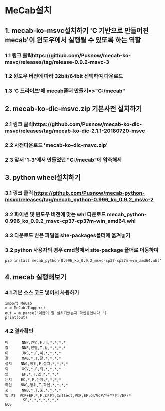 # MeCab설치
## 1. mecab-ko-msvc설치하기 'C 기반으로 만들어진 mecab'이 윈도우에서 실행될 수 있또록 하는 역할
### 1.1 링크 클릭https://github.com/Pusnow/mecab-ko-msvc/releases/tag/release-0.9.2-msvc-3
### 1.2 윈도우 버전에 따라 32bit/64bit 선택하여 다운로드
### 1.3 'C 드라이브'에 mecab폴더 만들기=>"C:/mecab"

## 2. mecab-ko-dic-msvc.zip 기본사전 설치하기
### 2.1 링크 클릭https://github.com/Pusnow/mecab-ko-dic-msvc/releases/tag/mecab-ko-dic-2.1.1-20180720-msvc
### 2.2 사전다운로드 'mecab-ko-dic-msvc.zip'
### 2.3 앞서 '1-3'에서 만들었던 "C:/mecab"에 압축해제

## 3. python wheel설치하기
### 3.1 링크 클릭 https://github.com/Pusnow/mecab-python-msvc/releases/tag/mecab_python-0.996_ko_0.9.2_msvc-2
### 3.2 파이썬 및 윈도우 버전에 맞는 whl 다운로드 mecab_python-0.996_ko_0.9.2_msvc-cp37-cp37m-win_amd64.whl
### 3.3 다운로드 받은 파일을 site-packages폴더에 옮겨놓기
### 3.2 python 사용자의 경우 cmd창에서 site-package 폴더로 이동하여 
```
pip install mecab_python-0.996_ko_0.9.2_msvc-cp37-cp37m-win_amd64.whl'
```

## 4. mecab 실행해보기
### 4.1 기본 소스 코드 넣어서 사용하기
```
import MeCab
m = MeCab.Tagger()
out = m.parse("미캅이 잘 설치되었는지 확인중입니다.")
print(out)
```
### 4.2 결과확인
```
미      NNP,인명,F,미,*,*,*,*
캅      NNP,인명,T,캅,*,*,*,*
이      JKS,*,F,이,*,*,*,*
잘      MAG,*,T,잘,*,*,*,*
설치    NNG,행위,F,설치,*,*,*,*
되      XSV,*,F,되,*,*,*,*
었      EP,*,T,었,*,*,*,*
는지    EC,*,F,는지,*,*,*,*
확인    NNG,행위,T,확인,*,*,*,*
중      NNB,*,T,중,*,*,*,*
입니다  VCP+EF,*,F,입니다,Inflect,VCP,EF,이/VCP/*+ᄇ니다/EF/*
.       SF,*,*,*,*,*,*,*
EOS
```
